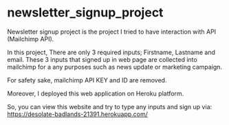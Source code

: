 # newsletter_signup_project

Newsletter signup project is the project I tried to have interaction with API (Mailchimp API).

In this project, There are only 3 required inputs; Firstname, Lastname and email. These 3 inputs that signed up in web page are collected into mailchimp for a any purposes such as news update or marketing campaign.

For safety sake, mailchimp API KEY and ID are removed.

Moreover, I deployed this web application on Heroku platform.

So, you can view this website and try to type any inputs and sign up via: https://desolate-badlands-21391.herokuapp.com/
